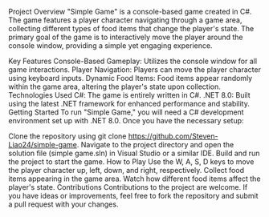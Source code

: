 Project Overview
"Simple Game" is a console-based game created in C#. The game features a player character navigating through a game area, collecting different types of food items that change the player's state. The primary goal of the game is to interactively move the player around the console window, providing a simple yet engaging experience.

Key Features
Console-Based Gameplay: Utilizes the console window for all game interactions.
Player Navigation: Players can move the player character using keyboard inputs.
Dynamic Food Items: Food items appear randomly within the game area, altering the player's state upon collection.
Technologies Used
C#: The game is entirely written in C#.
.NET 8.0: Built using the latest .NET framework for enhanced performance and stability.
Getting Started
To run "Simple Game," you will need a C# development environment set up with .NET 8.0. Once you have the necessary setup:

Clone the repository using git clone https://github.com/Steven-Liao24/simple-game.
Navigate to the project directory and open the solution file (simple game.sln) in Visual Studio or a similar IDE.
Build and run the project to start the game.
How to Play
Use the W, A, S, D keys to move the player character up, left, down, and right, respectively.
Collect food items appearing in the game area.
Watch how different food items affect the player's state.
Contributions
Contributions to the project are welcome. If you have ideas or improvements, feel free to fork the repository and submit a pull request with your changes.
